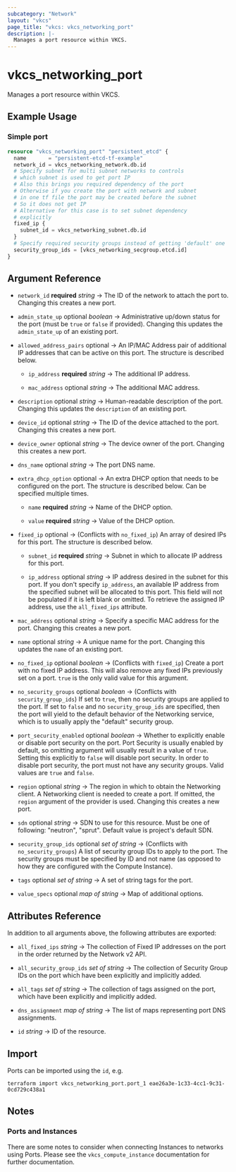 ```yaml
---
subcategory: "Network"
layout: "vkcs"
page_title: "vkcs: vkcs_networking_port"
description: |-
  Manages a port resource within VKCS.
---
```


# vkcs_networking_port

Manages a port resource within VKCS.

## Example Usage
### Simple port
```terraform
resource "vkcs_networking_port" "persistent_etcd" {
  name       = "persistent-etcd-tf-example"
  network_id = vkcs_networking_network.db.id
  # Specify subnet for multi subnet networks to controls
  # which subnet is used to get port IP
  # Also this brings you required dependency of the port
  # Otherwise if you create the port with network and subnet
  # in one tf file the port may be created before the subnet
  # So it does not get IP
  # Alternative for this case is to set subnet dependency
  # explicitly
  fixed_ip {
    subnet_id = vkcs_networking_subnet.db.id
  }
  # Specify required security groups instead of getting 'default' one
  security_group_ids = [vkcs_networking_secgroup.etcd.id]
}
```

## Argument Reference
- `network_id` **required** *string* &rarr;  The ID of the network to attach the port to. Changing this creates a new port.

- `admin_state_up` optional *boolean* &rarr;  Administrative up/down status for the port (must be `true` or `false` if provided). Changing this updates the `admin_state_up` of an existing port.

- `allowed_address_pairs` optional &rarr;  An IP/MAC Address pair of additional IP addresses that can be active on this port. The structure is described below.
  - `ip_address` **required** *string* &rarr;  The additional IP address.

  - `mac_address` optional *string* &rarr;  The additional MAC address.

- `description` optional *string* &rarr;  Human-readable description of the port. Changing this updates the `description` of an existing port.

- `device_id` optional *string* &rarr;  The ID of the device attached to the port. Changing this creates a new port.

- `device_owner` optional *string* &rarr;  The device owner of the port. Changing this creates a new port.

- `dns_name` optional *string* &rarr;  The port DNS name.

- `extra_dhcp_option` optional &rarr;  An extra DHCP option that needs to be configured on the port. The structure is described below. Can be specified multiple times.
  - `name` **required** *string* &rarr;  Name of the DHCP option.

  - `value` **required** *string* &rarr;  Value of the DHCP option.

- `fixed_ip` optional &rarr;  (Conflicts with `no_fixed_ip`) An array of desired IPs for this port. The structure is described below.
  - `subnet_id` **required** *string* &rarr;  Subnet in which to allocate IP address for this port.

  - `ip_address` optional *string* &rarr;  IP address desired in the subnet for this port. If you don't specify `ip_address`, an available IP address from the specified subnet will be allocated to this port. This field will not be populated if it is left blank or omitted. To retrieve the assigned IP address, use the `all_fixed_ips` attribute.

- `mac_address` optional *string* &rarr;  Specify a specific MAC address for the port. Changing this creates a new port.

- `name` optional *string* &rarr;  A unique name for the port. Changing this updates the `name` of an existing port.

- `no_fixed_ip` optional *boolean* &rarr;  (Conflicts with `fixed_ip`) Create a port with no fixed IP address. This will also remove any fixed IPs previously set on a port. `true` is the only valid value for this argument.

- `no_security_groups` optional *boolean* &rarr;  (Conflicts with `security_group_ids`) If set to `true`, then no security groups are applied to the port. If set to `false` and no `security_group_ids` are specified, then the port will yield to the default behavior of the Networking service, which is to usually apply the "default" security group.

- `port_security_enabled` optional *boolean* &rarr;  Whether to explicitly enable or disable port security on the port. Port Security is usually enabled by default, so omitting argument will usually result in a value of `true`. Setting this explicitly to `false` will disable port security. In order to disable port security, the port must not have any security groups. Valid values are `true` and `false`.

- `region` optional *string* &rarr;  The region in which to obtain the Networking client. A Networking client is needed to create a port. If omitted, the `region` argument of the provider is used. Changing this creates a new port.

- `sdn` optional *string* &rarr;  SDN to use for this resource. Must be one of following: "neutron", "sprut". Default value is project's default SDN.

- `security_group_ids` optional *set of* *string* &rarr;  (Conflicts with `no_security_groups`) A list of security group IDs to apply to the port. The security groups must be specified by ID and not name (as opposed to how they are configured with the Compute Instance).

- `tags` optional *set of* *string* &rarr;  A set of string tags for the port.

- `value_specs` optional *map of* *string* &rarr;  Map of additional options.


## Attributes Reference
In addition to all arguments above, the following attributes are exported:
- `all_fixed_ips` *string* &rarr;  The collection of Fixed IP addresses on the port in the order returned by the Network v2 API.

- `all_security_group_ids` *set of* *string* &rarr;  The collection of Security Group IDs on the port which have been explicitly and implicitly added.

- `all_tags` *set of* *string* &rarr;  The collection of tags assigned on the port, which have been explicitly and implicitly added.

- `dns_assignment` *map of* *string* &rarr;  The list of maps representing port DNS assignments.

- `id` *string* &rarr;  ID of the resource.



## Import

Ports can be imported using the `id`, e.g.

```shell
terraform import vkcs_networking_port.port_1 eae26a3e-1c33-4cc1-9c31-0cd729c438a1
```

## Notes

### Ports and Instances

There are some notes to consider when connecting Instances to networks using
Ports. Please see the `vkcs_compute_instance` documentation for further
documentation.
